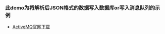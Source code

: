 ### 此demo为将解析后JSON格式的数据写入数据库or写入消息队列的示例

- [ActiveMQ官网下载](http://activemq.apache.org/components/classic/download/)

